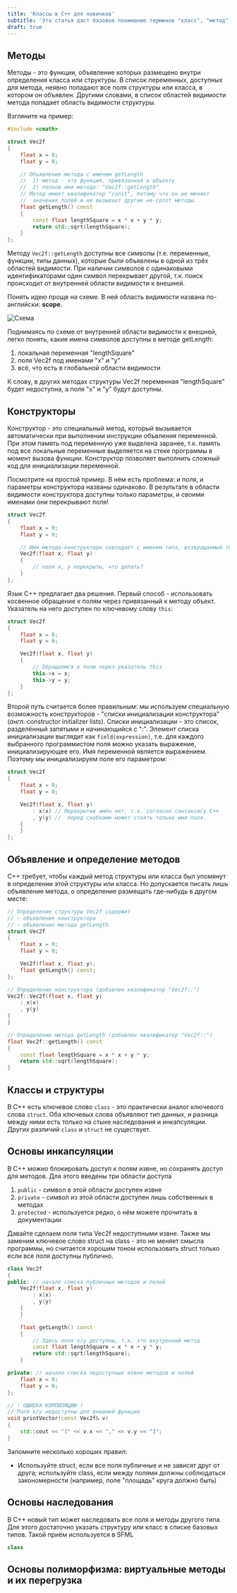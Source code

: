 ```yaml
---
title: 'Классы в C++ для новичков'
subtitle: 'Эта статья даст базовое понимание терминов "класс", "метод", "наследование", "перегрузка метода"'
draft: true
---
```


## Методы

Методы - это функции, объявление которых размещено внутри определения класса или структуры. В список переменных, доступных для метода, неявно попадают все поля структуры или класса, в котором он объявлен. Другими словами, в список областей видимости метода попадает область видимости структуры.

Взгляните на пример:

```cpp
#include <cmath>

struct Vec2f
{
	float x = 0;
	float y = 0;

	// Объявление метода с именем getLength
	//  1) метод - это функция, привязанная к объекту
	//  2) полное имя метода: "Vec2f::getLength"
	// Метод имеет квалификатор "const", потому что он не меняет
	//  значения полей и не вызывает другие не-const методы.
	float getLength() const
	{
		const float lengthSquare = x * x + y * y;
		return std::sqrt(lengthSquare);
	}
};
```

Методу `Vec2f::getLength` доступны все символы (т.е. переменные, функции, типы данных), которые были объявлены в одной из трёх областей видимости. При наличии символов с одинаковыми идентификаторами один символ перекрывает другой, т.к. поиск происходит от внутренней области видимости к внешней.

Понять идею проще на схеме. В ней область видимости названа по-английски: **scope**.

![Схема](img/multiple_files/vec2f_getlength_scopes.png)

Поднимаясь по схеме от внутренней области видимости к внешней, легко понять, какие имена символов доступны в методе getLength:

 1. локальная переменная "lengthSquare"
 2. поля Vec2f под именами "x" и "y"
 3. всё, что есть в глобальной области видимости

К слову, в других методах структуры Vec2f переменная "lengthSquare" будет недоступна, а поля "x" и "y" будут доступны.

## Конструкторы

Конструктор - это специальный метод, который вызывается автоматически при выполнении инструкции объвления переменной. При этом память под переменную уже выделена заранее, т.к. память под все локальные переменные выделяется на стеке программы в момент вызова функции. Конструктор позволяет выполнить сложный код для инициализации переменной.

Посмотрите на простой пример. В нём есть проблема: и поля, и параметры конструктора названы одинаково. В результате в области видимости конструктора доступны только параметры, и своими именами они перекрывают поля!

```cpp
struct Vec2f
{
	float x = 0;
	float y = 0;

	// Имя метода-конструктора совпадает с именем типа, возвращаемый тип отсутствует
	Vec2f(float x, float y)
	{
		// поля x, y перекрыты, что делать?
	}
};
```

Язык C++ предлагает два решения. Первый способ - использовать косвенное обращение к полям через привязанный к методу объект. Указатель на него доступен по ключевому слову `this`:

```cpp
struct Vec2f
{
	float x = 0;
	float y = 0;

	Vec2f(float x, float y)
	{
		// Обращаемся к полю через указатель this
		this->x = x;
		this->y = y;
	}
};
```

Второй путь считается более правильным: мы используем специальную возможность конструкторов - "списки инициализации конструктора" (*англ.* constructor initializer lists). Списки инициализации - это список, разделённый запятыми и начинающийся с ":". Элемент списка инициализации выглядит как `field(expression)`, т.е. для каждого выбранного программистом поля можно указать выражение, инициализирующее его. Имя переменной является выражением. Поэтому мы инициализируем поле его параметром:

```cpp
struct Vec2f
{
	float x = 0;
	float y = 0;

	Vec2f(float x, float y)
		: x(x) // Перекрытия имён нет, т.к. согласно синтаксису C++
		, y(y) //  перед скобками может стоять только имя поля.
	{
	}
};
```

## Объявление и определение методов

C++ требует, чтобы каждый метод структуры или класса был упомянут в определении этой структуры или класса. Но допускается писать лишь объявление метода, о определение размещать где-нибудь в другом месте:

```cpp
// Определение структуры Vec2f содержит
// - объявление конструктора
// - объявление метода getLength
struct Vec2f
{
	float x = 0;
	float y = 0;

	Vec2f(float x, float y);
	float getLength() const;
};

// Определение конструктора (добавлен квалификатор "Vec2f::")
Vec2f::Vec2f(float x, float y)
	: x(x)
	, y(y)
{
}

// Определение метода getLength (добавлен квалификатор "Vec2f::")
float Vec2f::getLength() const
{
	const float lengthSquare = x * x + y * y;
	return std::sqrt(lengthSquare);
}
```

## Классы и структуры

В C++ есть ключевое слово `class` - это практически аналог ключевого слова `struct`. Оба ключевых слова объявляют тип данных, и разница между ними есть только на стыке наследования и инкапсуляции. Других различий `class` и `struct` не существует.

## Основы инкапсуляции

В C++ можно блокировать доступ к полям извне, но сохранять доступ для методов. Для этого введены три области доступа

 1. `public` - символ в этой области доступен извне
 2. `private` - символ из этой области доступен лишь собственных в методах
 3. `protected` - используется редко, о нём можете прочитать в документации

Давайте сделаем поля типа Vec2f недоступными извне. Также мы заменим ключевое слово struct на class - это не меняет смысла программы, но считается хорошим тоном использовать struct только если все поля доступны публично.

```cpp
class Vec2f
{
public: // начало списка публичных методов и полей
	Vec2f(float x, float y)
		: x(x)
		, y(y)
	{
	}

	float getLength() const
	{
		// Здесь поля x/y доступны, т.к. это внутренний метод
		const float lengthSquare = x * x + y * y;
		return std::sqrt(lengthSquare);
	}

private: // начало списка недоступных извне методов и полей
	float x = 0;
	float y = 0;
};

// ! ОШИБКА КОМПИЛЯЦИИ !
// Поля x/y недоступны для внешней функции
void printVector(const Vec2f& v)
{
	std::cout << "[" << v.x << "," << v.y << "]";
}
```

Запомните несколько хороших правил:

- Используйте struct, если все поля публичные и не зависят друг от друга; используйте class, если между полями должны соблюдаться закономерности (например, поле "площадь" круга должно быть)

## Основы наследования

В C++ новый тип может наследовать все поля и методы другого типа. Для этого достаточно указать структуру или класс в списке базовых типов. Такой приём используется в SFML

```cpp
class 
```

## Основы полиморфизма: виртуальные методы и их перегрузка
